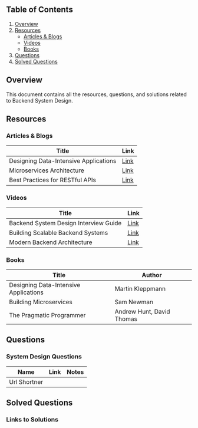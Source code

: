 ## Table of Contents
1. [Overview](#overview)
2. [Resources](#resources)
    - [Articles & Blogs](#articles--blogs)
    - [Videos](#videos)
    - [Books](#books)
3. [Questions](#questions)
4. [Solved Questions](#solved-questions)

## Overview
This document contains all the resources, questions, and solutions related to Backend System Design.

## Resources

### Articles & Blogs
| Title                                 | Link                                                              |
| ------------------------------------- | ----------------------------------------------------------------- |
| Designing Data-Intensive Applications | [Link](https://example.com/designing-data-intensive-applications) |
| Microservices Architecture            | [Link](https://example.com/microservices-architecture)            |
| Best Practices for RESTful APIs       | [Link](https://example.com/restful-api-best-practices)            |

### Videos
| Title | Link |
|-------|------|
| Backend System Design Interview Guide | [Link](https://www.youtube.com/watch?v=example1) |
| Building Scalable Backend Systems | [Link](https://www.youtube.com/watch?v=example2) |
| Modern Backend Architecture | [Link](https://www.youtube.com/watch?v=example3) |

### Books
| Title                                 | Author                    |
| ------------------------------------- | ------------------------- |
| Designing Data-Intensive Applications | Martin Kleppmann          |
| Building Microservices                | Sam Newman                |
| The Pragmatic Programmer              | Andrew Hunt, David Thomas |

## Questions

### System Design Questions
| Name         | Link | Notes |
| ------------ | ---- | ----- |
| Url Shortner |      |       |


## Solved Questions

### Links to Solutions
